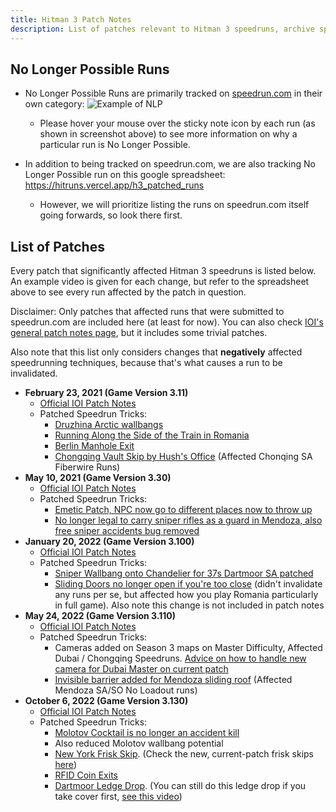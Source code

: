 ```yaml
---
title: Hitman 3 Patch Notes
description: List of patches relevant to Hitman 3 speedruns, archive spreadsheet of no longer possible runs
---
```


## No Longer Possible Runs

- No Longer Possible Runs are primarily tracked on [speedrun.com](https://www.speedrun.com/hitman_3) in their own category:
  ![Example of NLP](https://media.discordapp.net/attachments/725721210121617419/1060469822711930920/image.png)

  - Please hover your mouse over the sticky note icon by each run (as shown in screenshot above) to see more information on why a particular run is No Longer Possible.

- In addition to being tracked on speedrun.com, we are also tracking No Longer Possible run on this google spreadsheet: https://hitruns.vercel.app/h3_patched_runs
  - However, we will prioritize listing the runs on speedrun.com itself going forwards, so look there first.

## List of Patches

Every patch that significantly affected Hitman 3 speedruns is listed below. An example video is given for each change, but refer to the spreadsheet above to see every run affected by the patch in question.

Disclaimer: Only patches that affected runs that were submitted to speedrun.com are included here (at least for now). You can also check [IOI's general patch notes page](https://www.ioi.dk/patch-notes-hitman3/), but it includes some trivial patches.

Also note that this list only considers changes that **negatively** affected speedrunning techniques, because that's what causes a run to be invalidated.

- **February 23, 2021 (Game Version 3.11)**
  - [Official IOI Patch Notes](https://www.ioi.dk/hitman-3-february-patch-3-11/)
  - Patched Speedrun Tricks:
    - [Druzhina Arctic wallbangs](https://www.youtube.com/watch?v=bo_vPd7cN80)
    - [Running Along the Side of the Train in Romania](https://youtu.be/hGr-ekdRMxA?t=26)
    - [Berlin Manhole Exit](https://youtu.be/yA83Ip4-jHg?t=213)
    - [Chongqing Vault Skip by Hush's Office](https://youtu.be/T-swLeD-vtY?t=60) (Affected Chonqing SA Fiberwire Runs)
- **May 10, 2021 (Game Version 3.30)**
  - [Official IOI Patch Notes](https://www.ioi.dk/hitman-3-may-patch-3-30/)
  - Patched Speedrun Tricks:
    - [Emetic Patch, NPC now go to different places now to throw up](https://www.youtube.com/watch?v=zk4kBSXJf8c)
    - [No longer legal to carry sniper rifles as a guard in Mendoza, also free sniper accidents bug removed](https://www.youtube.com/watch?v=Y0NZZN0VkFQ)
- **January 20, 2022 (Game Version 3.100)**
  - [Official IOI Patch Notes](https://www.ioi.dk/hitman-3-year-2-patch-notes/)
  - Patched Speedrun Tricks:
    - [Sniper Wallbang onto Chandelier for 37s Dartmoor SA patched](https://www.youtube.com/watch?v=77QUS3sY0EQ)
    - [Sliding Doors no longer open if you're too close](https://youtu.be/9rqI3jBgoFM?t=19s) (didn't invalidate any runs per se, but affected how you play Romania particularly in full game). Also note this change is not included in patch notes
- **May 24, 2022 (Game Version 3.110)**
  - [Official IOI Patch Notes](https://www.ioi.dk/hitman-3-year-2-may-patch-notes/)
  - Patched Speedrun Tricks:
    - Cameras added on Season 3 maps on Master Difficulty, Affected Dubai / Chongqing Speedruns. [Advice on how to handle new camera for Dubai Master on current patch](https://www.youtube.com/watch?v=GJcN8RMhOxo&t=24s)
    - [Invisible barrier added for Mendoza sliding roof](https://youtu.be/v2LsiANC3NY) (Affected Mendoza SA/SO No Loadout runs)
- **October 6, 2022 (Game Version 3.130)**
  - [Official IOI Patch Notes](https://www.ioi.dk/hitman-3-october-patch-notes/)
  - Patched Speedrun Tricks:
    - [Molotov Cocktail is no longer an accident kill](https://youtu.be/eXTd8ZC3ftA)
    - Also reduced Molotov wallbang potential
    - [New York Frisk Skip](https://youtu.be/y2GuYwNMy5k?t=18). (Check the new, current-patch frisk skips [here](fullgame_tutorials#meta-strategies-overview))
    - [RFID Coin Exits](https://youtu.be/fyPVfSPQSb4?t=96)
    - [Dartmoor Ledge Drop](https://youtu.be/4Zc9d7w5yMY?t=37). (You can still do this ledge drop if you take cover first, [see this video](https://youtu.be/RIlDbIci-bs?t=46))
